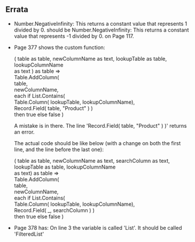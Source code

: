 ## Errata
- Number.NegativeInfinity: This returns a constant value that represents 1 divided by 0. should be Number.NegativeInfinity: This returns a constant value that represents -1 divided by 0. on Page 117.
- Page 377 shows the custom function:  

  ( table as table, newColumnName as text, lookupTable as table, lookupColumnName<br>
  as text ) as table =><br>
  Table.AddColumn(<br>
  table,<br>
  newColumnName,<br>
  each if List.Contains(<br>
  Table.Column( lookupTable, lookupColumnName),<br>
  Record.Field( table, "Product" ) )<br>
  then true else false )<br>
  
  
  A mistake is in there. The line 'Record.Field( table, "Product" ) )' returns an error. 
  
  The actual code should be like below (with a change on both the first line, and the line before the last one): 
  
  ( table as table, newColumnName as text, searchColumn as text, lookupTable as table, lookupColumnName<br>
  as text) as table =><br>
  Table.AddColumn(<br>
    table,<br>
    newColumnName,<br>
    each if List.Contains(<br>
    Table.Column( lookupTable, lookupColumnName),<br>
      Record.Field( _, searchColumn ) )<br>
    then true else false )<br>

- Page 378 has: 
  On line 3 the variable is called 'List'. It should be called 'FilteredList'
